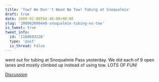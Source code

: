 ```yaml
---
title: 'Tow? We Don''t Need No Tow! Tubing at Snoqualmie'
draft: true
date: 2009-02-09T04:40:00+00:00
slug: '200902090440-snoqualmie-tubing-no-tow'
is_tweet: true
tweet_info:
  id: '1189693220'
  type: 'post'
  is_thread: False
---
```




went out for tubing at Snoqualmie Pass yesterday. We did each of 9 open lanes and mostly climbed up instead of using tow. LOTS OF FUN!

[Discussion](https://x.com/sytelus/status/1189693220)
